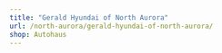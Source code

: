 ```yaml
---
title: "Gerald Hyundai of North Aurora"
url: /north-aurora/gerald-hyundai-of-north-aurora/
shop: Autohaus
---
```

